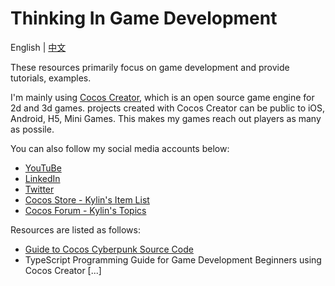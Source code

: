# Thinking In Game Development

English | [中文](./README-ZH.md)

These resources primarily focus on game development and provide tutorials, examples.

I'm mainly using [Cocos Creator](www.cocos.com), which is an open source game engine for 2d and 3d games. projects created with Cocos Creator can be public to iOS, Android, H5, Mini Games. This makes my games reach out players as many as possile.

You can also follow my social media accounts below:

- [YouTuBe](https://www.youtube.com/@LearnCocos)
- [LinkedIn](https://www.linkedin.com/in/mrkylin/)
- [Twitter](https://twitter.com/kylin_cc)
- [Cocos Store - Kylin's Item List](https://store.cocos.com/app/en/search?name=%E9%BA%92%E9%BA%9F%E5%AD%90)
- [Cocos Forum - Kylin's Topics](https://discuss.cocos2d-x.org/u/mr.kylin/activity/topics)

Resources are listed as follows:

- [Guide to Cocos Cyberpunk Source Code](./guide-to-cocos-cyberpunk/readme-en.md)
- TypeScript Programming Guide for Game Development Beginners using Cocos Creator [...]
